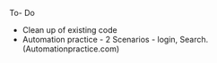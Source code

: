 To- Do

- Clean up of existing code 
- Automation practice - 2 Scenarios - login, Search.(Automationpractice.com)

